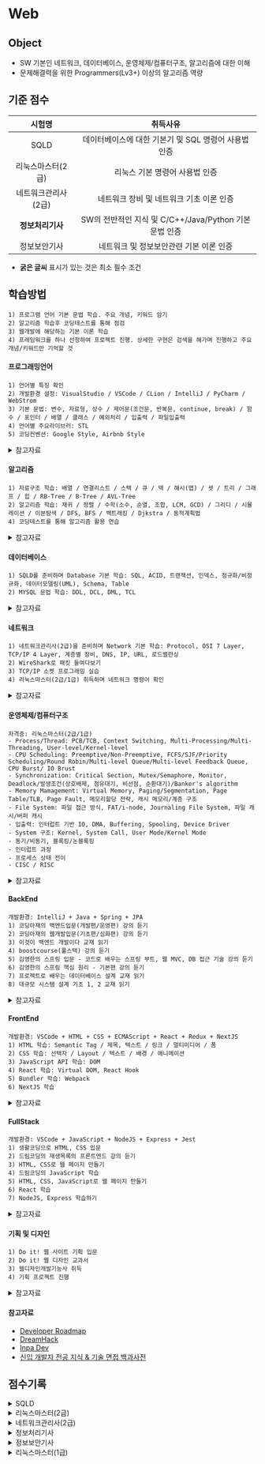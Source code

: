 # Web

## Object
- SW 기본인 네트워크, 데이터베이스, 운영체제/컴퓨터구조, 알고리즘에 대한 이해
- 문제해결력을 위한 Programmers(Lv3+) 이상의 알고리즘 역량

## 기준 점수
| 시험명 | 취득사유 |
| :---: | :---: |
| SQLD | 데이터베이스에 대한 기본기 및 SQL 명령어 사용법 인증 |
| 리눅스마스터(2급) | 리눅스 기본 명령어 사용법 인증 |
| 네트워크관리사(2급) | 네트워크 장비 및 네트워크 기초 이론 인증 |
| **정보처리기사** | SW의 전반적인 지식 및 C/C++/Java/Python 기본 문법 인증 |
| 정보보안기사 | 네트워크 및 정보보안관련 기본 이론 인증 |
- **굵은 글씨** 표시가 있는 것은 최소 필수 조건

## 학습방법
```
1) 프로그램 언어 기본 문법 학습. 주요 개념, 키워드 암기
2) 알고리즘 학습후 코딩테스트를 통해 점검
3) 웹개발에 해당하는 기본 이론 학습
4) 프레임워크를 하나 선정하여 프로젝트 진행. 상세한 구현은 검색을 해가며 진행하고 주요 개념/키워드만 기억할 것
```
#### 프로그래밍언어
```
1) 언어별 특징 확인
2) 개발환경 설정: VisualStudio / VSCode / CLion / IntelliJ / PyCharm / WebStrom
3) 기본 문법: 변수, 자료형, 상수 / 제어문(조건문, 반복문, continue, break) / 함수 / 포인터 / 배열 / 클래스 / 예외처리 / 입출력 / 파일입출력
4) 언어별 주요라이브러: STL
5) 코딩컨벤션: Google Style, Airbnb Style
```

<details>
<summary>참고자료</summary>
  
- [C: C언어 코딩 도장](https://product.kyobobook.co.kr/detail/S000200764041)
- [C: 모두의 코드](https://modoocode.com/231)
- [C++: 명품 C++ Programming](https://product.kyobobook.co.kr/detail/S000217111234)
- [C++: 모두의 코드](https://modoocode.com/135)
- [C#: C# 스터디](https://www.csharpstudy.com/)
- [이것이 C#이다](https://product.kyobobook.co.kr/detail/S000201856223)
- [Java: 이것이 자바다](https://product.kyobobook.co.kr/detail/S000212853100)
- [Python: 점프 투 파이썬](https://wikidocs.net/book/1)
- [JavaScript: ModernJavaScript](https://ko.javascript.info/)
</details>


#### 알고리즘
```
1) 자료구조 학습: 배열 / 연결리스트 / 스택 / 큐 / 덱 / 해시(맵) / 셋 / 트리 / 그래프 / 힙 / RB-Tree / B-Tree / AVL-Tree
2) 알고리즘 학습: 재귀 / 정렬 / 수학(소수, 순열, 조합, LCM, GCD) / 그리디 / 시뮬레이션 / 이분탐색 / DFS, BFS / 백트래킹 / Djkstra / 동적계획법
4) 코딩테스트를 통해 알고리즘 활용 연습
```

<details>
<summary>참고자료</summary>
  
- [윤성우의 열혈 자료구조](https://product.kyobobook.co.kr/detail/S000001589149)
- [이것이 자료구조+알고리즘 with C 언어](https://product.kyobobook.co.kr/detail/S000061585515)
- [Introduction To Algorithm](https://product.kyobobook.co.kr/detail/S000213683944)
- [C++: 문제풀이로 완성하는 알고리즘+자료구조](https://product.kyobobook.co.kr/detail/S000214420933)
- [C++: 바킹독의 실전 알고리즘](https://blog.encrypted.gg/category/%EA%B0%95%EC%A2%8C/%EC%8B%A4%EC%A0%84%20%EC%95%8C%EA%B3%A0%EB%A6%AC%EC%A6%98?page=2)
- [Java: 프로그래머스 코딩 테스트 문제 풀이 전략](https://product.kyobobook.co.kr/detail/S000200928002)
- [Python: 프로그래머스 코딩 테스트 문제 풀이 전략](https://product.kyobobook.co.kr/detail/S000200927968)
- [Python: 이것이 코딩 테스트다](https://www.youtube.com/playlist?list=PLRx0vPvlEmdAghTr5mXQxGpHjWqSz0dgC)
- [JavaScript: 코딩 테스트 합격자 되기](https://product.kyobobook.co.kr/detail/S000213641007)
- [Programmers](https://school.programmers.co.kr/learn/challenges?order=recent)
- [Solved.ac(Baekjoon Online Judge)](https://solved.ac/en/class)
- [SW Expert Academy](https://swexpertacademy.com/main/main.do)
</details>

#### 데이터베이스
```
1) SQLD를 준비하며 Database 기본 학습: SQL, ACID, 트랜잭션, 인덱스, 정규화/비정규화, 데이터모델링(UML), Schema, Table
2) MYSQL 문법 학습: DDL, DCL, DML, TCL
```


<details>
<summary>참고자료</summary>
  
- [CodeLatte의 데이터베이스 강의](https://www.codelatte.io/courses/database_basic)
- [TCP School(MySQL)](https://tcpschool.com/mysql/intro)로 SQL 학습
- [데이터베이스의 원리와 응용(한양대-백현미)](http://www.kocw.net/home/search/kemView.do?kemId=1163794)로 Database 학습
</details>

#### 네트워크
```
1) 네트워크관리사(2급)을 준비하며 Network 기본 학습: Protocol, OSI 7 Layer, TCP/IP 4 Layer, 계층별 장비, DNS, IP, URL, 로드밸런싱
2) WireShark로 패킷 들여다보기
3) TCP/IP 소켓 프로그래밍 실습
4) 리눅스마스터(2급/1급) 취득하며 네트워크 명령어 확인
```


<details>
<summary>참고자료</summary>
  
- [그림으로 배우는 네트워크 원리](https://product.kyobobook.co.kr/detail/S000000555413)
- [후니의 쉽게 쓴 시스코 네트워킹](https://product.kyobobook.co.kr/detail/S000000562247)
- [김길성의 네트워크 딥다이브](https://product.kyobobook.co.kr/detail/S000216406148)
- [혼자 공부하는 네트워크](https://product.kyobobook.co.kr/detail/S000212911507)
- [윤성우의 열혈 TCP/IP 소켓 프로그래밍](https://product.kyobobook.co.kr/detail/S000001589146)
</details>

#### 운영체제/컴퓨터구조
```
자격증: 리눅스마스터(2급/1급)
- Process/Thread: PCB/TCB, Context Switching, Multi-Processing/Multi-Threading, User-level/Kernel-level
- CPU Scheduling: Preemptive/Non-Preemptive, FCFS/SJF/Priority Scheduling/Round Robin/Multi-level Queue/Multi-level Feedback Queue, CPU Burst/ IO Brust
- Synchronization: Critical Section, Mutex/Semaphore, Monitor, Deadlock/발생조건(상호배제, 점유대기, 비선점, 순환대기)/Banker's algorithm
- Memory Mamagement: Virtual Memory, Paging/Segmentation, Page Table/TLB, Page Fault, 메모리할당 전략, 캐시 메모리/계층 구조
- File System: 파일 접근 방식, FAT/i-node, Journaling File System, 파일 캐시/버퍼 캐시
- 입출력: 인터럽트 기반 IO, DMA, Buffering, Spooling, Device Driver
- System 구조: Kernel, System Call, User Mode/Kernel Mode
- 동기/비동기, 블록킹/논블록킹
- 인터럽트 과정
- 프로세스 상태 전이
- CISC / RISC
```

<details>
<summary>참고자료</summary>
  
- [혼자 공부하는 컴퓨터 구조+운영체제](https://product.kyobobook.co.kr/detail/S000061584886)
- [컴퓨터 구조와 운영체제 핵심 노트](https://product.kyobobook.co.kr/detail/S000213378762)
- [밑바닥부터 만드는 컴퓨팅 시스템](https://product.kyobobook.co.kr/detail/S000201485097)
</details>

#### BackEnd
```
개발환경: IntelliJ + Java + Spring + JPA
1) 코딩아재의 백엔드입문(개발편/운영편) 강의 듣기
2) 코딩아재의 웹개발입문(기초편/심화편) 강의 듣기
3) 이것이 백엔드 개발이다 교재 읽기
4) boostcourse(풀스택) 강의 듣기
5) 김영한의 스프링 입문 - 코드로 배우는 스프링 부트, 웹 MVC, DB 접근 기술 강의 듣기
6) 김영한의 스프링 핵심 원리 - 기본편 강의 듣기
7) 프로젝트로 배우는 데이터베이스 설계 교재 읽기
8) 대규모 시스템 설계 기초 1, 2 교재 읽기
```

<details>
<summary>참고자료</summary>
  
- [코딩아재](https://www.youtube.com/@codingajae/playlists)
- [이것이 취업을 위한 백엔드 개발이다.](https://www.youtube.com/playlist?list=PLVsNizTWUw7FBMFX9pezh5Gxg5AtNmoMv)
- [boostcourse 풀스택개발](https://www.boostcourse.org/web316)
- [김영한의 스프링 완전 정복](https://www.inflearn.com/roadmaps/373)
- [프로젝트로 배우는 데이터베이스 설계](https://product.kyobobook.co.kr/detail/S000214679598)
- [가상 면접 사례로 배우는 대규모 시스템 설계 기초1](https://product.kyobobook.co.kr/detail/S000001033116)
- [가상 면접 사례로 배우는 대규모 시스템 설계 기초2](https://product.kyobobook.co.kr/detail/S000211656186)
- [시스템 설계 면접 완벽 가이드](https://product.kyobobook.co.kr/detail/S000216400799)
- [데이터베이스 강의를 추천하는 것보다 중요한 것](https://roka88.dev/123)
- [코드라뗴의 데이터베이스 강의](https://www.codelatte.io/courses/database_basic)
- [2024 백엔드 개발자 로드맵](https://zero-base.co.kr/event/media_BE_school_roadmap)
</details>

#### FrontEnd
```
개발환경: VSCode + HTML + CSS + ECMAScript + React + Redux + NextJS
1) HTML 학습: Semantic Tag / 제목, 텍스트 / 링크 / 멀티미디어 / 폼
2) CSS 학습: 선택자 / Layout / 텍스트 / 배경 / 애니메이션
3) JavaScript API 학습: DOM
4) React 학습: Virtual DOM, React Hook
5) Bundler 학습: Webpack
6) NextJS 학습
```

<details>
<summary>참고자료</summary>
  
- [HTML, CSS, JavaScript: 웹 개발의 핵심](https://www.youtube.com/watch?v=phiSW6Pr-gg)
- [프론트엔드 입문자를 위한 영상 순서](https://power-oregano-6ec.notion.site/277f2906743742ae8f19b6494581058f)
- [노마드코더](https://nomadcoders.co/courses)
- [프론트엔드 개발 올인원 패키지(FastCampus)](https://fastcampus.co.kr/)
- [React Tutorial](https://react.dev/)
- [브라우저는 어떻게 동작하는가](https://d2.naver.com/helloworld/59361)
- [프론트 기술 면접](https://www.youtube.com/playlist?list=PLBh_4TgylO6CI4Ezq3OLRRzg2NAn3FLPB)
- [프론트엔드 성능 최적화 가이드](https://product.kyobobook.co.kr/detail/S000200178292)
</details>

#### FullStack
```
개발환경: VSCode + JavaScript + NodeJS + Express + Jest
1) 생활코딩으로 HTML, CSS 입문
2) 드림코딩의 재생목록의 프론트엔드 강의 듣기
3) HTML, CSS로 웹 페이지 만들기
4) 드림코딩의 JavaScript 학습
5) HTML, CSS, JavaScript로 웹 페이지 만들기
6) React 학습
7) NodeJS, Express 학습하기
```

<details>
<summary>참고자료</summary>
  
- [생활코딩](https://www.youtube.com/@coohde/playlists)
- [TCP School](https://tcpschool.com/)
- [드림코딩](https://www.youtube.com/@dream-coding/playlists)
- [드림코딩 아카데미](https://academy.dream-coding.com/)
- [노마드코더](https://nomadcoders.co/courses)
</details>

#### 기획 및 디자인
```
1) Do it! 웹 사이트 기획 입문
2) Do it! 웹 디자인 교과서
3) 웹디자인개발기능사 취득
4) 기획 프로젝트 진행
```

<details>
<summary>참고자료</summary>

- [생활코딩: 웹 애플리케이션 만들기 수업](https://www.youtube.com/playlist?list=PLuHgQVnccGMAE4Sn_SYvMw5-qEADJcU-X)
- [UXUI 디자인 강의](https://www.youtube.com/playlist?list=PLkbzizJk4Ae815Tj0A8eZMtJSttcNa-Od)
- [디자인베이스](https://www.youtube.com/@designbase/playlists)
- [미대교수: 웹디자인개발기능사](https://www.youtube.com/@midae_professor/playlists)
- [이니미강사: 웹디자인개발기능사](https://www.youtube.com/@leeminiT/playlists)
</details>

#### 참고자료
- [Developer Roadmap](https://roadmap.sh/)
- [DreamHack](https://dreamhack.io/)
- [Inpa Dev](https://inpa.tistory.com/)
- [신입 개발자 전공 지식 & 기술 면접 백과사전](https://github.com/gyoogle/tech-interview-for-developer)

## 점수기록
<details>
<summary>SQLD</summary>
  
- 64점(2022.09.30)
</details>

<details>
<summary>리눅스마스터(2급)</summary>

- 1차: (2023.05.02)
- 2차: 63.75점(2025.01.03)
</details>

<details>
<summary>네트워크관리사(2급)</summary>

- 1차: 88점(2025.02.25)
- 2차: 89점(2025.04.08)
</details>

<details>
<summary>정보처리기사</summary>

- 필기: 69점(2024.08.07)
- 실기 90점(2024.12.11)
</details>

<details>
<summary>정보보안기사</summary>

- 필기1: 54점(2025.06.20)
- 필기2:
- 실기: 
</details>

<details>
<summary>리눅스마스터(1급)</summary>

- 필기:
- 실기:
</details>
